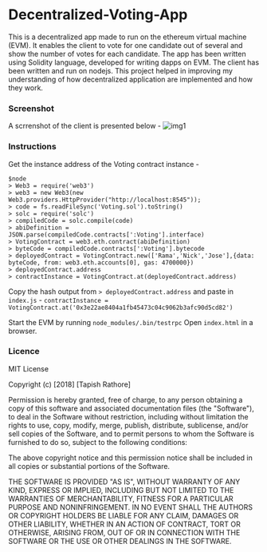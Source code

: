 # Decentralized-Voting-App
This is a decentralized app made to run on the ethereum virtual machine (EVM). It enables the client to vote for one candidate out of several and show the number of votes for each candidate. The app has been written using Solidity language, developed for writing dapps on EVM. The client has been written and run on nodejs. This project helped in improving my understanding of how decentralized application are implemented and how they work.

### Screenshot
A scrrenshot of the client is presented below - 
![img1](/images/img1.jpg?raw=true)

### Instructions

Get the instance address of the Voting contract instance - 
```
$node
> Web3 = require('web3')
> web3 = new Web3(new Web3.providers.HttpProvider("http://localhost:8545"));
> code = fs.readFileSync('Voting.sol').toString()
> solc = require('solc')
> compiledCode = solc.compile(code)
> abiDefinition = JSON.parse(compiledCode.contracts[':Voting'].interface)
> VotingContract = web3.eth.contract(abiDefinition)
> byteCode = compiledCode.contracts[':Voting'].bytecode
> deployedContract = VotingContract.new(['Rama','Nick','Jose'],{data: byteCode, from: web3.eth.accounts[0], gas: 4700000})
> deployedContract.address
> contractInstance = VotingContract.at(deployedContract.address)
```

Copy the hash output from `> deployedContract.address` and paste in `index.js` -
`contractInstance = VotingContract.at('0x3e22ae8404a1fb45473c04c9062b3afc90d5cd82')`

Start the EVM by running `node_modules/.bin/testrpc`
Open `index.html` in a browser.

### Licence
MIT License

Copyright (c) [2018] [Tapish Rathore]

Permission is hereby granted, free of charge, to any person obtaining a copy
of this software and associated documentation files (the "Software"), to deal
in the Software without restriction, including without limitation the rights
to use, copy, modify, merge, publish, distribute, sublicense, and/or sell
copies of the Software, and to permit persons to whom the Software is
furnished to do so, subject to the following conditions:

The above copyright notice and this permission notice shall be included in all
copies or substantial portions of the Software.

THE SOFTWARE IS PROVIDED "AS IS", WITHOUT WARRANTY OF ANY KIND, EXPRESS OR
IMPLIED, INCLUDING BUT NOT LIMITED TO THE WARRANTIES OF MERCHANTABILITY,
FITNESS FOR A PARTICULAR PURPOSE AND NONINFRINGEMENT. IN NO EVENT SHALL THE
AUTHORS OR COPYRIGHT HOLDERS BE LIABLE FOR ANY CLAIM, DAMAGES OR OTHER
LIABILITY, WHETHER IN AN ACTION OF CONTRACT, TORT OR OTHERWISE, ARISING FROM,
OUT OF OR IN CONNECTION WITH THE SOFTWARE OR THE USE OR OTHER DEALINGS IN THE
SOFTWARE.
